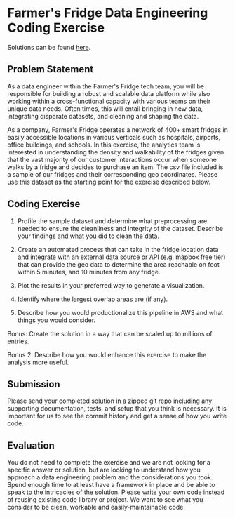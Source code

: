 # Farmer's Fridge Data Engineering Coding Exercise

Solutions can be found [here](./solutions.md).

## Problem Statement

As a data engineer within the Farmer's Fridge tech team, you will be responsible for building a robust and scalable data platform while also working within a cross-functional capacity with various teams on their unique data needs. Often times, this will entail bringing in new data, integrating disparate datasets, and cleaning and shaping the data.

As a company, Farmer's Fridge operates a network of 400+ smart fridges in easily accessible locations in various verticals such as hospitals, airports, office buildings, and schools. In this exercise, the analytics team is interested in understanding the density and walkability of the fridges given that the vast majority of our customer interactions occur when someone walks by a fridge and decides to purchase an item. The csv file included is a sample of our fridges and their corresponding geo coordinates. Please use this dataset as the starting point for the exercise described below.

## Coding Exercise

1. Profile the sample dataset and determine what preprocessing are needed to ensure the cleanliness and integrity of the dataset. Describe your findings and what you did to clean the data.

2. Create an automated process that can take in the fridge location data and integrate with an external data source or API (e.g. mapbox free tier) that can provide the geo data to determine the area reachable on foot within 5 minutes, and 10 minutes from any fridge.

3. Plot the results in your preferred way to generate a visualization.

4. Identify where the largest overlap areas are (if any).

5. Describe how you would productionalize this pipeline in AWS and what things you would consider.

Bonus: Create the solution in a way that can be scaled up to millions of entries.

Bonus 2: Describe how you would enhance this exercise to make the analysis more useful.

## Submission

Please send your completed solution in a zipped git repo including any supporting documentation, tests, and setup that you think is necessary. It is important for us to see the commit history and get a sense of how you write code.

## Evaluation

You do not need to complete the exercise and we are not looking for a specific answer or solution, but are looking to understand how you approach a data engineering problem and the considerations you took. Spend enough time to at least have a framework in place and be able to speak to the intricacies of the solution. Please write your own code instead of reusing existing code library or project. We want to see what you consider to be clean, workable and easily-maintainable code.
